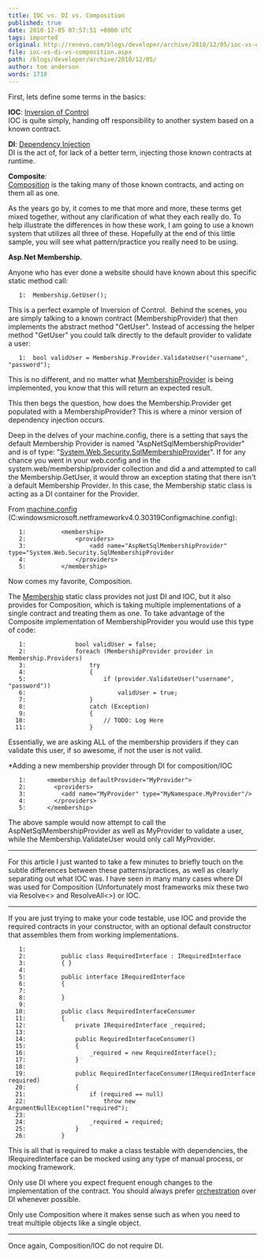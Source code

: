 ```yaml
---
title: IOC vs. DI vs. Composition
published: true
date: 2010-12-05 07:57:51 +0000 UTC
tags: imported 
original: http://renevo.com/blogs/developer/archive/2010/12/05/ioc-vs-di-vs-composition.aspx
file: ioc-vs-di-vs-composition.aspx
path: /blogs/developer/archive/2010/12/05/
author: tom anderson
words: 1710
---
```

First, lets define some terms in the basics:

**IOC**: [Inversion of Control][1]   
IOC is quite simply, handing off responsibility to another system based on a known contract.

**DI**: [Dependency Injection][2]   
DI is the act of, for lack of a better term, injecting those known contracts at runtime.

**Composite**:   
[Composition][3] is the taking many of those known contracts, and acting on them all as one.

As the years go by, it comes to me that more and more, these terms get mixed together, without any clarification of what they each really do. To help illustrate the differences in how these work, I am going to use a known system that utilizes all three of these. Hopefully at the end of this little sample, you will see what pattern/practice you really need to be using.

**Asp.Net Membership.**

Anyone who has ever done a website should have known about this specific static method call:

       1:  Membership.GetUser();

This is a perfect example of Inversion of Control.  Behind the scenes, you are simply talking to a known contract (MembershipProvider) that then implements the abstract method "GetUser". Instead of accessing the helper method "GetUser" you could talk directly to the default provider to validate a user:

       1:  bool validUser = Membership.Provider.ValidateUser("username", "password");

This is no different, and no matter what [MembershipProvider][4] is being implemented, you know that this will return an expected result.

This then begs the question, how does the Membership.Provider get populated with a MembershipProvider? This is where a minor version of dependency injection occurs.

Deep in the delves of your machine.config, there is a setting that says the default Membership Provider is named "AspNetSqlMembershipProvider" and is of type: "[System.Web.Security.SqlMembershipProvider][5]". If for any chance you went in your web.config and in the system.web/membership/provider collection and did a <clear /> and attempted to call the Membership.GetUser, it would throw an exception stating that there isn't a default Membership Provider. In this case, the Membership static class is acting as a DI container for the Provider.

From [machine.config][6] (C:windowsmicrosoft.netframeworkv4.0.30319Configmachine.config):

       1:          <membership>    
       2:              <providers>    
       3:                  <add name="AspNetSqlMembershipProvider" type="System.Web.Security.SqlMembershipProvider    
       4:              </providers>    
       5:          </membership>

Now comes my favorite, Composition. 

The [Membership][7] static class provides not just DI and IOC, but it also provides for Composition, which is taking multiple implementations of a single contract and treating them as one. To take advantage of the Composite implementation of MembershipProvider you would use this type of code:

       1:              bool validUser = false;    
       2:              foreach (MembershipProvider provider in Membership.Providers)    
       3:                  try    
       4:                  {    
       5:                      if (provider.ValidateUser("username", "password"))    
       6:                          validUser = true;    
       7:                  }    
       8:                  catch (Exception)    
       9:                  {    
      10:                      // TODO: Log Here    
      11:                  }

Essentially, we are asking ALL of the membership providers if they can validate this user, if so awesome, if not the user is not valid.

*Adding a new membership provider through DI for composition/IOC

       1:      <membership defaultProvider="MyProvider">    
       2:        <providers>    
       3:          <add name="MyProvider" type="MyNamespace.MyProvider"/>    
       4:        </providers>    
       5:      </membership>

The above sample would now attempt to call the AspNetSqlMembershipProvider as well as MyProvider to validate a user, while the Membership.ValidateUser would only call MyProvider.

***

For this article I just wanted to take a few minutes to briefly touch on the subtle differences between these patterns/practices, as well as clearly separating out what IOC was. I have seen in many many cases where DI was used for Composition (Unfortunately most frameworks mix these two via Resolve<> and ResolveAll<>) or IOC.

***

If you are just trying to make your code testable, use IOC and provide the required contracts in your constructor, with an optional default constructor that assembles them from working implementations.

       1:       
       2:          public class RequiredInterface : IRequiredInterface    
       3:          { }    
       4:       
       5:          public interface IRequiredInterface    
       6:          {    
       7:       
       8:          }    
       9:       
      10:          public class RequiredInterfaceConsumer    
      11:          {    
      12:              private IRequiredInterface _required;    
      13:       
      14:              public RequiredInterfaceConsumer()    
      15:              {    
      16:                  _required = new RequiredInterface();    
      17:              }    
      18:       
      19:              public RequiredInterfaceConsumer(IRequiredInterface required)    
      20:              {    
      21:                  if (required == null)    
      22:                      throw new ArgumentNullException("required");    
      23:       
      24:                  _required = required;    
      25:              }    
      26:          }

This is all that is required to make a class testable with dependencies, the IRequiredInterface can be mocked using any type of manual process, or mocking framework.

Only use DI where you expect frequent enough changes to the implementation of the contract. You should always prefer [orchestration][8] over DI whenever possible.

Only use Composition where it makes sense such as when you need to treat multiple objects like a single object.

***

Once again, Composition/IOC do not require DI.



[1]: http://en.wikipedia.org/wiki/Inversion_of_control
[2]: http://en.wikipedia.org/wiki/Dependency_injection
[3]: http://en.wikipedia.org/wiki/Composite_pattern
[4]: http://msdn.microsoft.com/en-us/library/system.web.security.membershipprovider.aspx
[5]: http://msdn.microsoft.com/en-us/library/system.web.security.sqlmembershipprovider.aspx
[6]: http://stackoverflow.com/questions/2325473/where-is-machine-config
[7]: http://msdn.microsoft.com/en-us/library/system.web.security.membership.aspx
[8]: http://en.wikipedia.org/wiki/Orchestration_(computers)


